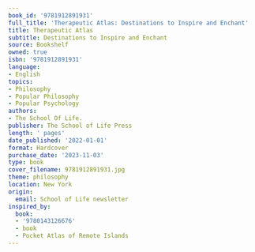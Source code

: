 ```yaml
---
book_id: '9781912891931'
full_title: 'Therapeutic Atlas: Destinations to Inspire and Enchant'
title: Therapeutic Atlas
subtitle: Destinations to Inspire and Enchant
source: Bookshelf
owned: true
isbn: '9781912891931'
language:
- English
topics:
- Philosophy
- Popular Philosophy
- Popular Psychology
authors:
- The School Of Life.
publisher: The School of Life Press
length: ' pages'
date_published: '2022-01-01'
format: Hardcover
purchase_date: '2023-11-03'
type: book
cover_filename: 9781912891931.jpg
theme: philosophy
location: New York
origin:
  email: School of Life newsletter
inspired_by:
  book:
  - '9780143126676'
  - book
  - Pocket Atlas of Remote Islands
---
```



